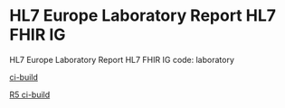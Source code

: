 # HL7 Europe Laboratory Report HL7 FHIR IG
HL7 Europe Laboratory Report HL7 FHIR IG
code: laboratory

[ci-build](https://build.fhir.org/ig/hl7-eu/laboratory/branches/master/index.html)

[R5 ci-build](https://build.fhir.org/ig/hl7-eu/laboratory/branches/r5/index.html)
